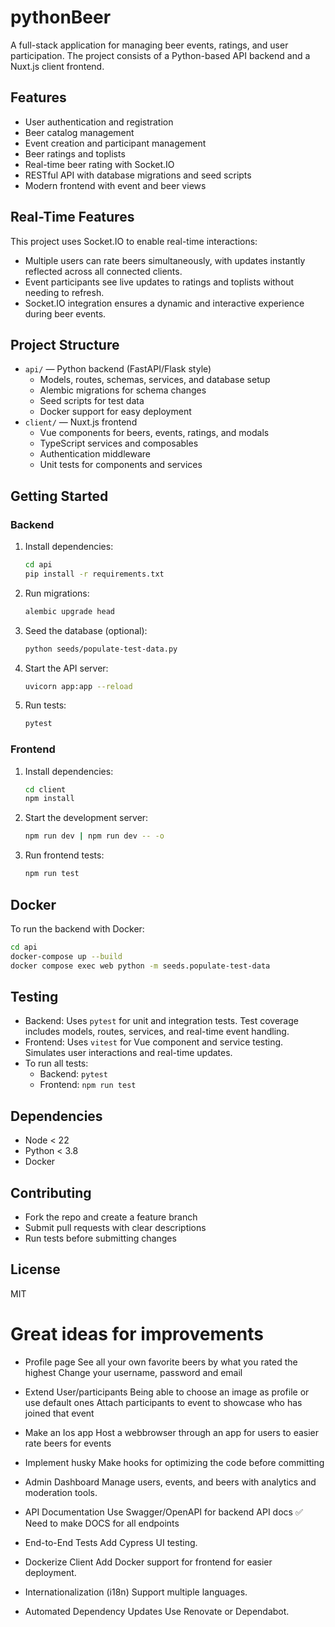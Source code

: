 # pythonBeer

A full-stack application for managing beer events, ratings, and user participation. The project consists of a Python-based API backend and a Nuxt.js client frontend.

## Features

- User authentication and registration
- Beer catalog management
- Event creation and participant management
- Beer ratings and toplists
- Real-time beer rating with Socket.IO
- RESTful API with database migrations and seed scripts
- Modern frontend with event and beer views

## Real-Time Features

This project uses Socket.IO to enable real-time interactions:
- Multiple users can rate beers simultaneously, with updates instantly reflected across all connected clients.
- Event participants see live updates to ratings and toplists without needing to refresh.
- Socket.IO integration ensures a dynamic and interactive experience during beer events.

## Project Structure

- `api/` — Python backend (FastAPI/Flask style)
  - Models, routes, schemas, services, and database setup
  - Alembic migrations for schema changes
  - Seed scripts for test data
  - Docker support for easy deployment
- `client/` — Nuxt.js frontend
  - Vue components for beers, events, ratings, and modals
  - TypeScript services and composables
  - Authentication middleware
  - Unit tests for components and services

## Getting Started

### Backend

1. Install dependencies:
   ```bash
   cd api
   pip install -r requirements.txt
   ```
2. Run migrations:
   ```bash
   alembic upgrade head
   ```
3. Seed the database (optional):
   ```bash
   python seeds/populate-test-data.py
   ```
4. Start the API server:
   ```bash
   uvicorn app:app --reload
   ```
5. Run tests:
   ```bash
   pytest
   ```

### Frontend

1. Install dependencies:
   ```bash
   cd client
   npm install
   ```
2. Start the development server:
   ```bash
   npm run dev | npm run dev -- -o
   ```
3. Run frontend tests:
   ```bash
   npm run test
   ```

## Docker

To run the backend with Docker:
```bash
cd api
docker-compose up --build
docker compose exec web python -m seeds.populate-test-data
```

## Testing

- Backend: Uses `pytest` for unit and integration tests. Test coverage includes models, routes, services, and real-time event handling.
- Frontend: Uses `vitest` for Vue component and service testing. Simulates user interactions and real-time updates.
- To run all tests:
  - Backend: `pytest`
  - Frontend: `npm run test`

## Dependencies
- Node < 22
- Python < 3.8
- Docker

## Contributing

- Fork the repo and create a feature branch
- Submit pull requests with clear descriptions
- Run tests before submitting changes

## License

MIT


# Great ideas for improvements

- Profile page
See all your own favorite beers by what you rated the highest 
Change your username, password and email

- Extend User/participants
Being able to choose an image as profile or use default ones
Attach participants to event to showcase who has joined that event

- Make an Ios app
Host a webbrowser through an app for users to easier rate beers for events

- Implement husky
Make hooks for optimizing the code before committing

- Admin Dashboard
Manage users, events, and beers with analytics and moderation tools.

- API Documentation
Use Swagger/OpenAPI for backend API docs ✅
Need to make DOCS for all endpoints

- End-to-End Tests
Add Cypress UI testing.

- Dockerize Client
Add Docker support for frontend for easier deployment.

- Internationalization (i18n)
Support multiple languages.

- Automated Dependency Updates
Use Renovate or Dependabot.